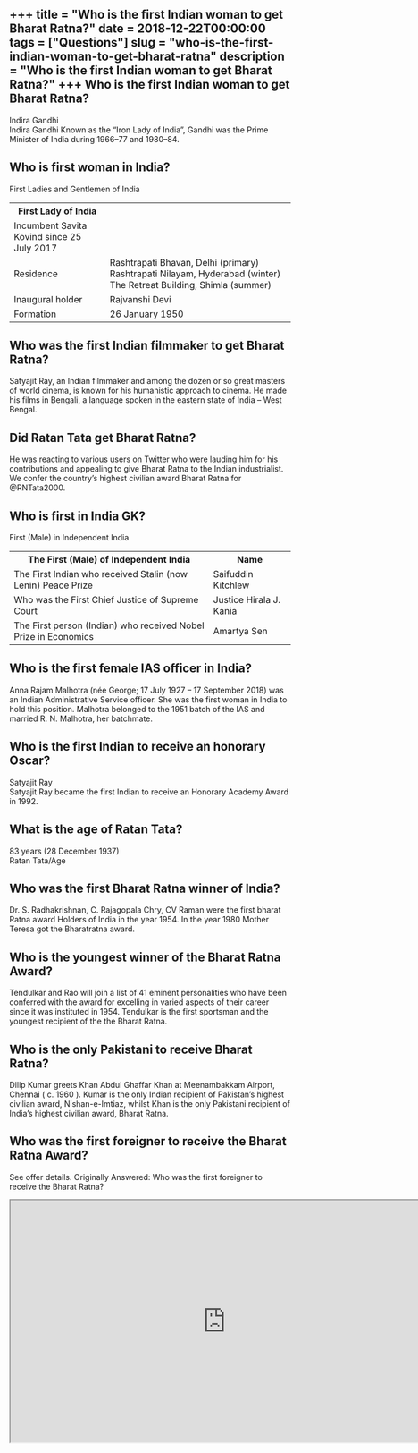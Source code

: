 +++
title = "Who is the first Indian woman to get Bharat Ratna?"
date = 2018-12-22T00:00:00
tags = ["Questions"]
slug = "who-is-the-first-indian-woman-to-get-bharat-ratna"
description = "Who is the first Indian woman to get Bharat Ratna?"
+++
Who is the first Indian woman to get Bharat Ratna?
--------------------------------------------------

Indira Gandhi  
Indira Gandhi Known as the “Iron Lady of India”, Gandhi was the Prime Minister of India during 1966–77 and 1980–84.

Who is first woman in India?
----------------------------

First Ladies and Gentlemen of India

<table><tr><th>First Lady of India</th></tr><tr><td>Incumbent Savita Kovind since 25 July 2017</td></tr><tr><td>Residence</td><td>Rashtrapati Bhavan, Delhi (primary) Rashtrapati Nilayam, Hyderabad (winter) The Retreat Building, Shimla (summer)</td></tr><tr><td>Inaugural holder</td><td>Rajvanshi Devi</td></tr><tr><td>Formation</td><td>26 January 1950</td></tr></table>

Who was the first Indian filmmaker to get Bharat Ratna?
-------------------------------------------------------

Satyajit Ray, an Indian filmmaker and among the dozen or so great masters of world cinema, is known for his humanistic approach to cinema. He made his films in Bengali, a language spoken in the eastern state of India – West Bengal.

Did Ratan Tata get Bharat Ratna?
--------------------------------

He was reacting to various users on Twitter who were lauding him for his contributions and appealing to give Bharat Ratna to the Indian industrialist. We confer the country’s highest civilian award Bharat Ratna for @RNTata2000.

Who is first in India GK?
-------------------------

First (Male) in Independent India

<table><tr><th>The First (Male) of Independent India</th><th>Name</th></tr><tr><td>The First Indian who received Stalin (now Lenin) Peace Prize</td><td>Saifuddin Kitchlew</td></tr><tr><td>Who was the First Chief Justice of Supreme Court</td><td>Justice Hirala J. Kania</td></tr><tr><td>The First person (Indian) who received Nobel Prize in Economics</td><td>Amartya Sen</td></tr></table>

Who is the first female IAS officer in India?
---------------------------------------------

Anna Rajam Malhotra (née George; 17 July 1927 – 17 September 2018) was an Indian Administrative Service officer. She was the first woman in India to hold this position. Malhotra belonged to the 1951 batch of the IAS and married R. N. Malhotra, her batchmate.

Who is the first Indian to receive an honorary Oscar?
-----------------------------------------------------

Satyajit Ray  
Satyajit Ray became the first Indian to receive an Honorary Academy Award in 1992.

What is the age of Ratan Tata?
------------------------------

83 years (28 December 1937)  
Ratan Tata/Age

Who was the first Bharat Ratna winner of India?
-----------------------------------------------

Dr. S. Radhakrishnan, C. Rajagopala Chry, CV Raman were the first bharat Ratna award Holders of India in the year 1954. In the year 1980 Mother Teresa got the Bharatratna award.

Who is the youngest winner of the Bharat Ratna Award?
-----------------------------------------------------

Tendulkar and Rao will join a list of 41 eminent personalities who have been conferred with the award for excelling in varied aspects of their career since it was instituted in 1954. Tendulkar is the first sportsman and the youngest recipient of the the Bharat Ratna.

Who is the only Pakistani to receive Bharat Ratna?
--------------------------------------------------

Dilip Kumar greets Khan Abdul Ghaffar Khan at Meenambakkam Airport, Chennai ( c. 1960 ). Kumar is the only Indian recipient of Pakistan’s highest civilian award, Nishan-e-Imtiaz, whilst Khan is the only Pakistani recipient of India’s highest civilian award, Bharat Ratna.

Who was the first foreigner to receive the Bharat Ratna Award?
--------------------------------------------------------------

See offer details. Originally Answered: Who was the first foreigner to receive the Bharat Ratna?

<iframe allow="accelerometer; autoplay; clipboard-write; encrypted-media; gyroscope; picture-in-picture" allowfullscreen="" class="__youtube_prefs__  epyt-is-override  no-lazyload" data-no-lazy="1" data-origheight="433" data-origwidth="770" data-skipgform_ajax_framebjll="" height="433" id="_ytid_82516" loading="lazy" src="https://www.youtube.com/embed/vQPpM32Kcls?enablejsapi=1&autoplay=0&cc_load_policy=0&cc_lang_pref=&iv_load_policy=1&loop=0&modestbranding=0&rel=1&fs=1&playsinline=0&autohide=2&theme=dark&color=red&controls=1&" title="YouTube player" width="770"></iframe>